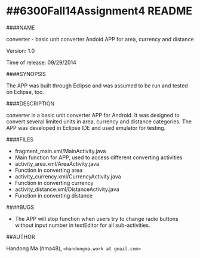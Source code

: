 ##6300Fall14Assignment4   README
=====================

####NAME


converter - basic unit converter Andoid APP for area, currency and distance

Version: 1.0

Time of release: 09/29/2014

####SYNOPSIS


The APP was built through Eclipse and was assumed to be run and tested on Eclipse, too.
 
####DESCRIPTION


converter is a basic unit converter APP for Android. It was designed to convert several limited units in area, currency and distance categories. The APP was developed in Eclipse IDE and used emulator for testing.

####FILES

* fragment_main.xml/MainActivity.java
 * Main function for APP, used to access different converting activities
* activity_area.xml/AreaActivity.java
 * Function in converting area
* activity_currency.xml/CurrencyActivity.java
 * Function in converting currency
* activity_distance.xml/DistanceActivity.java
 * Function in converting distance


####BUGS


* The APP will stop function when users try to change radio buttons without input number in textEditor for all sub-activities.

##AUTHOR


Handong Ma (hma48), `<handongma.work at gmail.com>`
